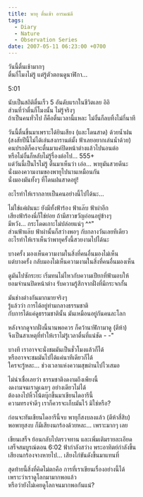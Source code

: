 ```yaml
---
title: พายุ ตื่นเช้า อารมณ์ดี
tags:
  - Diary
  - Nature
  - Observation Series
date: 2007-05-11 06:23:00 +0700
---
```


วันนี้ตื่นเช้ามากๆ  
ตื่นกี่โมงไม่รู้ แต่รู้ตัวตอนดูนาฬิกา...

5:01

นับเป็นสถิติตื่นเร็ว 5 อันดับแรกในชีวิตเลย อิอิ  
ส่วนที่ว่าตื่นกี่โมงนั้น ไม่รู้จริงๆ  
ถ้าเป็นคนทั่วไป ก็คือตื่นเวลานี้แหละ ไม่งั้นก็ลบทิ้งไม่กี่นาที

วันนี้ตื่นขึ้นมาเพราะได้ยินเสียง (และโดนสาด) ด้วยน้ำฝน  
(สงสัยปีนี้ไม่ได้เล่นสงกรานต์มั้ง ฟ้าเลยอยากเล่นน้ำด้วย)  
คนปรกติก็คงจะตื่นมาแค่ปิดหน้าต่างแล้วไปนอนต่อ  
หรือไม่งั้นก็หลับไม่รู้รื่องต่อไป... 555+  
แต่วันนี้เป็นไรไม่รู้ ตื่นมาเห็นว่า เอ่อ... พายุมันสวยดีนะ  
นั่งมองความงามของพายุไปนานเหมือนกัน  
นั่งมองมันทั้งๆ ที่โดนฝนสาดอยู่!

อะไรทำให้เรากลายเป็นคนอย่างนี้ไปได้นะ...

ไม่ใช่แค่ฝนนะ ยังมีทั้งฟ้าร้อง ฟ้าแล๊บ ฟ้าผ่าอีก  
เสียงฟ้าร้องนี่ก็ใช่ย่อย ถ้ามีสาวขวัญอ่อนอยู่ข้างๆ  
มีหวัง... กระโดดเกาะไม่ปล่อยแน่ๆ ^^"  
ส่วนฟ้าแล๊บ ฟ้าผ่านั้นก็สว่างพอๆ กับกลางวันเลยทีเดียว  
อะไรทำให้เราเห็นว่าพายุครั้งนี้สวยงามไปได้นะ

บางครั้ง มองเห็นความงามในสิ่งที่คนอื่นมองไม่เห็น  
แต่บางครั้ง กลับมองไม่เห็นความงามในสิ่งที่คนอื่นมองเห็น

ดูมันไปซักระยะ เริ่มทนไม่ไหวกับความเปียกที่ฟ้ามอบให้  
ยอมจำนนปิดหน้าต่าง รับความรู้สึกจากฝั่งที่มีกระจกกั้น

มันช่างต่างกันมากมายจริงๆ  
รู้แล้วว่า การได้อยู่ท่ามกลางธรรมชาติ  
กับการได้แค่ดูธรรมชาตินั้น มันเหมือนอยู่กันคนละโลก

หลังจากดูจากฝั่งนี้นานพอควร ก็คว้านาฬิกามาดู (ตีห้า)  
จึงเป็นสาเหตุที่ทำให้เราไม่รู้เวลาตื่นที่แน่ชัด - -"

บางที เราอาจจะนั่งชมมันเป็นชั่วโมงแล้วก็ได้  
หรืออาจจะชมมันไปได้แค่นาทีเดียวก็ได้  
ใครจะรู้หละ... ช่วงเวลาแห่งความสุขผ่านไปไวเสมอ

ไม่น่าเชื่อเลยว่า ธรรมชาติงดงามถึงเพียงนี้  
งดงามจนเราดูเฉยๆ อย่างเดียวไม่ได้  
ต้องลงไปหิ้วโน้ตบุ๊กขึ้นมาเขียนไดอารีนี้  
ความทรงจำดีๆ เราก็ควรจะเก็บมันไว้ มิใช่หรือ?

ก่อนจะทันเขียนไดอารีนี้จบ พายุก็สงบลงแล้ว (ตีห้าสี่สิบ)  
พอพายุสงบ ก็มีเสียงนกร้องด้วยหละ... เพราะมากๆ เลย

เขียนเสร็จ ย้อนกลับไปตรวจทาน และเพิ่มเติมรายละเอียด  
เสร็จสมบูรณ์ตอน 6:02 ฟ้ากำลังสว่าง พระอาทิตย์กำลังขึ้น  
เสียงนกร้องจางหายไป... เสียงไก่ขันดังขึ้นมาแทนที่

สุดท้ายนี้สิ่งที่คิดไม่ตกคือ การที่เราเขียนเรื่องอย่างนี้ได้  
เพราะว่าเราดูโลกมามากพอแล้ว  
หรือว่ายังไม่เคยดูโลกจนมากพอกันแน่?
